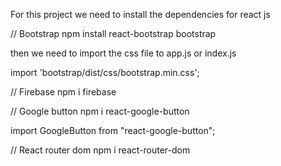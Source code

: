 For this project we need to install the dependencies for react js

// Bootstrap
npm install react-bootstrap bootstrap

then we need to import the css file to app.js or index.js

import 'bootstrap/dist/css/bootstrap.min.css';

// Firebase
npm i firebase

// Google button
npm i react-google-button

import GoogleButton from "react-google-button";

// React router dom
npm i react-router-dom
